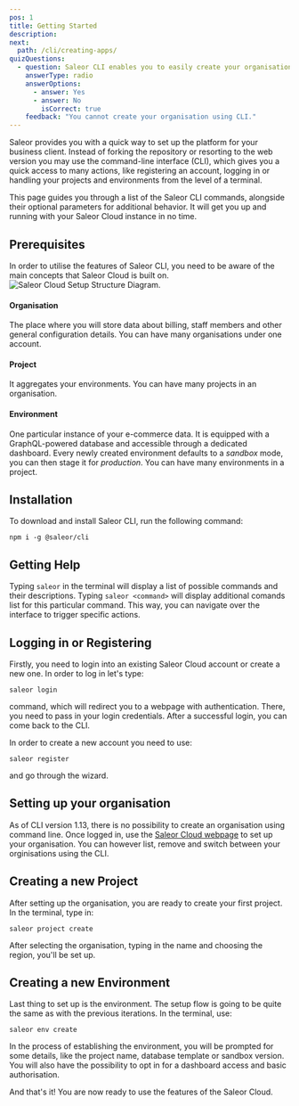 ```yaml
---
pos: 1
title: Getting Started
description:
next:
  path: /cli/creating-apps/
quizQuestions:
  - question: Saleor CLI enables you to easily create your organisation, project and environment.
    answerType: radio
    answerOptions:
      - answer: Yes
      - answer: No
        isCorrect: true
    feedback: "You cannot create your organisation using CLI."
---
```


Saleor provides you with a quick way to set up the platform for your business client. Instead of forking the repository or resorting to the web version you may use the command-line interface (CLI), which gives you a quick access to many actions, like registering an account, logging in or handling your projects and environments from the level of a terminal.

This page guides you through a list of the Saleor CLI commands, alongside their optional parameters for additional behavior. It will get you up and running with your Saleor Cloud instance in no time.

## Prerequisites

In order to utilise the features of Saleor CLI, you need to be aware of the main concepts that Saleor Cloud is built on.
![Saleor Cloud Setup Structure Diagram.](/images/cloud-structure.png)

#### Organisation

The place where you will store data about billing, staff members and other general configuration details. You can have many organisations under one account.

#### Project

It aggregates your environments. You can have many projects in an organisation.

#### Environment

One particular instance of your e-commerce data. It is equipped with a GraphQL-powered database and accessible through a dedicated dashboard. Every newly created environment defaults to a _sandbox_ mode, you can then stage it for _production_. You can have many environments in a project.

## Installation

To download and install Saleor CLI, run the following command:

`npm i -g @saleor/cli`

## Getting Help

Typing `saleor` in the terminal will display a list of possible commands and their descriptions. Typing `saleor <command>` will display additional comands list for this particular command. This way, you can navigate over the interface to trigger specific actions.

## Logging in or Registering

Firstly, you need to login into an existing Saleor Cloud account or create a new one. In order to log in let's type:

`saleor login`

command, which will redirect you to a webpage with authentication. There, you need to pass in your login credentials. After a successful login, you can come back to the CLI.

In order to create a new account you need to use:

`saleor register`

and go through the wizard.

## Setting up your organisation

As of CLI version 1.13, there is no possibility to create an organisation using command line. Once logged in, use the [Saleor Cloud webpage](https://cloud.saleor.io/) to set up your organisation. You can however list, remove and switch between your orginisations using the CLI.

## Creating a new Project

After setting up the organisation, you are ready to create your first project. In the terminal, type in:

`saleor project create`

After selecting the organisation, typing in the name and choosing the region, you'll be set up.

## Creating a new Environment

Last thing to set up is the environment. The setup flow is going to be quite the same as with the previous iterations. In the terminal, use:

`saleor env create`

In the process of establishing the environment, you will be prompted for some details, like the project name, database template or sandbox version. You will also have the possibility to opt in for a dashboard access and basic authorisation.

And that's it! You are now ready to use the features of the Saleor Cloud.
